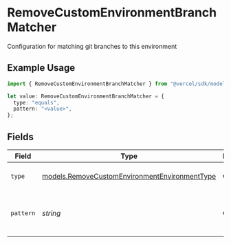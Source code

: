 # RemoveCustomEnvironmentBranchMatcher

Configuration for matching git branches to this environment

## Example Usage

```typescript
import { RemoveCustomEnvironmentBranchMatcher } from "@vercel/sdk/models/removecustomenvironmentop.js";

let value: RemoveCustomEnvironmentBranchMatcher = {
  type: "equals",
  pattern: "<value>",
};
```

## Fields

| Field                                                                                                | Type                                                                                                 | Required                                                                                             | Description                                                                                          |
| ---------------------------------------------------------------------------------------------------- | ---------------------------------------------------------------------------------------------------- | ---------------------------------------------------------------------------------------------------- | ---------------------------------------------------------------------------------------------------- |
| `type`                                                                                               | [models.RemoveCustomEnvironmentEnvironmentType](../models/removecustomenvironmentenvironmenttype.md) | :heavy_check_mark:                                                                                   | The type of matching to perform                                                                      |
| `pattern`                                                                                            | *string*                                                                                             | :heavy_check_mark:                                                                                   | The pattern to match against branch names                                                            |